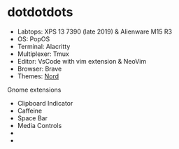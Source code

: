 # dotdotdots

- Labtops: XPS 13 7390 (late 2019) & Alienware M15 R3
- OS: PopOS
- Terminal: Alacritty
- Multiplexer: Tmux
- Editor: VsCode with vim extension & NeoVim
- Browser: Brave
- Themes: [Nord](https://github.com/arcticicestudio/nord)

Gnome extensions
- Clipboard Indicator 
- Caffeine
- Space Bar
- Media Controls
- 
-

